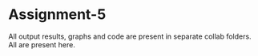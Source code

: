 # Assignment-5
All output results, graphs and code are present in separate collab folders. All are present here.
